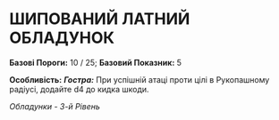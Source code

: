 ﻿# ШИПОВАНИЙ ЛАТНИЙ ОБЛАДУНОК

**Базові Пороги:** 10 / 25; **Базовий Показник:** 5

**Особливість:** ***Гостра:*** При успішній атаці проти цілі в Рукопашному радіусі, додайте d4 до кидка шкоди.

*Обладунки - 3-й Рівень*